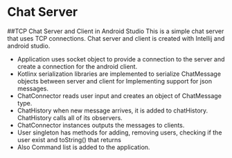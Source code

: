 # Chat Server
##TCP Chat Server and Client in Android Studio
This is a simple chat server that uses TCP connections. Chat server and client is created with Intellij and android studio.  

* Application uses socket object to provide a connection to the server and create a connection for the android client. 
* Kotlinx serialization libraries are implemented to serialize ChatMessage objects between server and
client for Implementing support for json messages. 
* ChatConnector reads user input and creates an object of ChatMessage type.
* ChatHistory when new message arrives, it is added to chatHistory. ChatHistory calls all of its observers. 
* ChatConnector instances outputs the messages to clients.
* User singleton has methods for adding, removing users, checking if the user exist and toString() that returns  
* Also Command list is added to the application. 
